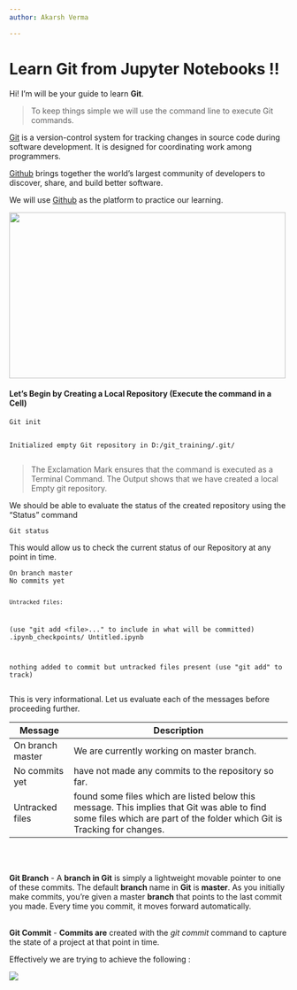 ```yaml
---
author: Akarsh Verma

---
```


<h1 id="learn-git-from-jupyter-notebooks-">Learn Git from Jupyter Notebooks !!</h1>
<p>Hi! I’m will be your guide to learn <strong>Git</strong>.</p>
<blockquote>
<p>To keep things simple we will use the command line to execute Git commands.</p>
</blockquote>
<p><a href="%5Bhttps://git-scm.com/%5D(https://git-scm.com/)">Git</a> is a version-control system for tracking changes in source code during software development. It is designed for coordinating work among programmers.</p>
<p><a href="%5Bhttps://github.com/%5D(https://github.com/)">Github</a> brings together the world’s largest community of developers to discover, share, and build better software.</p>
<p>We will use <a href="%5Bhttps://github.com/%5D(https://github.com/)">Github</a> as the platform to practice our learning.</p>
<img src="https://git-scm.com/images/branching-illustration@2x.png" width="500" height="300">
<h4 id="lets-begin-by-creating-a-local-repository-execute-the-command-in-a-cell">Let’s Begin by Creating a Local Repository (Execute the command in a Cell)</h4>
<pre><code>Git init

Initialized empty Git repository in D:/git_training/.git/
</code></pre>
<blockquote>
<p>The Exclamation Mark ensures that the command is executed as a Terminal Command. The Output shows that we have created a local Empty git repository.</p>
</blockquote>
<p>We should be able to evaluate the status of the created repository using the “Status” command</p>
<pre><code>Git status
</code></pre>
<p>This would allow us to check the current status of our Repository at any point in time.</p>
<pre><code>On branch master
No commits yet

    Untracked files:
  (use "git add &lt;file&gt;..." to include in what will be committed)
	.ipynb_checkpoints/
	Untitled.ipynb

nothing added to commit but untracked files present (use "git add" to track)
</code></pre>
<p>This is very informational. Let us evaluate each of the messages before proceeding further.</p>

<table>
<thead>
<tr>
<th>Message</th>
<th>Description</th>
</tr>
</thead>
<tbody>
<tr>
<td>On branch master</td>
<td>We are currently working on master branch.</td>
</tr>
<tr>
<td>No commits yet</td>
<td>have not made any commits to the repository so far.</td>
</tr>
<tr>
<td>Untracked files</td>
<td>found some files which are listed below this              	message. This implies that Git was able to find some files which are part of the folder which Git is Tracking for changes.</td>
</tr>
</tbody>
</table><br>
<br>
<p><strong>Git Branch</strong> - A <strong>branch in Git</strong> is simply a lightweight movable pointer to one of these commits. The default <strong>branch</strong> name in <strong>Git</strong> is <strong>master</strong>. As you initially make commits, you’re given a master <strong>branch</strong> that points to the last commit you made. Every time you commit, it moves forward automatically.<br>
<br></p>
<p><strong>Git Commit</strong> - <strong>Commits are</strong> created with the <em>git commit</em> command to capture the state of a project at that point in time.</p>
<p>Effectively we are trying to achieve the following :</p>
<img src="https://www.nobledesktop.com/image/gitresources/git-branches-merge.png">

